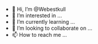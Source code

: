 - 👋 Hi, I’m @Webestkull
- 👀 I’m interested in ...
- 🌱 I’m currently learning ...
- 💞️ I’m looking to collaborate on ...
- 📫 How to reach me ...

<!---
Webestkull/Webestkull is a ✨ special ✨ repository because its `README.md` (this file) appears on your GitHub profile.
You can click the Preview link to take a look at your changes.
--->
